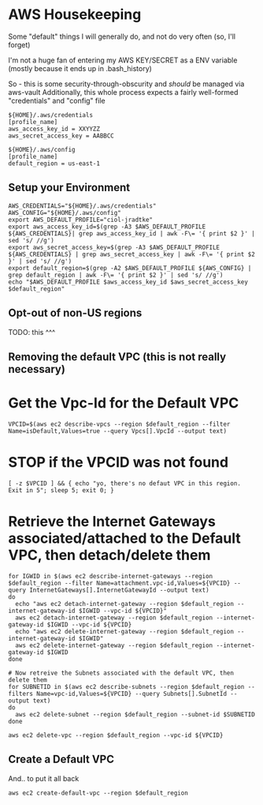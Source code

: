 # AWS Housekeeping

Some "default" things I will generally do, and not do very often (so, I'll forget)

I'm not a huge fan of entering my AWS KEY/SECRET as a ENV variable (mostly because it ends up in .bash_history)

So - this is some security-through-obscurity and *should* be managed via aws-vault
Additionally, this whole process expects a fairly well-formed "credentials" and "config" file

```
${HOME}/.aws/credentials
[profile_name]
aws_access_key_id = XXYYZZ
aws_secret_access_key = AABBCC

${HOME}/.aws/config
[profile_name]
default_region = us-east-1
```

## Setup your Environment
```
AWS_CREDENTIALS="${HOME}/.aws/credentials"
AWS_CONFIG="${HOME}/.aws/config"
export AWS_DEFAULT_PROFILE="ciol-jradtke"
export aws_access_key_id=$(grep -A3 $AWS_DEFAULT_PROFILE ${AWS_CREDENTIALS}| grep aws_access_key_id | awk -F\= '{ print $2 }' | sed 's/ //g')
export aws_secret_access_key=$(grep -A3 $AWS_DEFAULT_PROFILE ${AWS_CREDENTIALS} | grep aws_secret_access_key | awk -F\= '{ print $2 }' | sed 's/ //g')
export default_region=$(grep -A2 $AWS_DEFAULT_PROFILE ${AWS_CONFIG} | grep default_region | awk -F\= '{ print $2 }' | sed 's/ //g')
echo "$AWS_DEFAULT_PROFILE $aws_access_key_id $aws_secret_access_key $default_region"
```

## Opt-out of non-US regions
TODO:  this ^^^

## Removing the default VPC (this is not really necessary)
# Get the Vpc-Id for the Default VPC
```
VPCID=$(aws ec2 describe-vpcs --region $default_region --filter Name=isDefault,Values=true --query Vpcs[].VpcId --output text)
```

# STOP if the VPCID was not found
```
[ -z $VPCID ] && { echo "yo, there's no defaut VPC in this region.  Exit in 5"; sleep 5; exit 0; }
```

# Retrieve the Internet Gateways associated/attached to the Default VPC, then detach/delete them
```
for IGWID in $(aws ec2 describe-internet-gateways --region $default_region --filter Name=attachment.vpc-id,Values=${VPCID} --query InternetGateways[].InternetGatewayId --output text)
do
  echo "aws ec2 detach-internet-gateway --region $default_region --internet-gateway-id $IGWID --vpc-id ${VPCID}"
  aws ec2 detach-internet-gateway --region $default_region --internet-gateway-id $IGWID --vpc-id ${VPCID}
  echo "aws ec2 delete-internet-gateway --region $default_region --internet-gateway-id $IGWID"
  aws ec2 delete-internet-gateway --region $default_region --internet-gateway-id $IGWID
done

# Now retreive the Subnets associated with the default VPC, then delete them
for SUBNETID in $(aws ec2 describe-subnets --region $default_region --filters Name=vpc-id,Values=${VPCID} --query Subnets[].SubnetId --output text)
do
  aws ec2 delete-subnet --region $default_region --subnet-id $SUBNETID
done

aws ec2 delete-vpc --region $default_region --vpc-id ${VPCID}
```

## Create a Default VPC
And.. to put it all back
```
aws ec2 create-default-vpc --region $default_region
```
